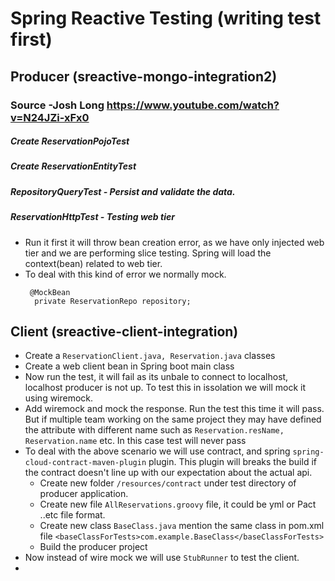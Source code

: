# Spring Reactive Testing (writing test first)

## Producer (sreactive-mongo-integration2)
### Source -Josh Long https://www.youtube.com/watch?v=N24JZi-xFx0
##### Create ReservationPojoTest
##### Create ReservationEntityTest 
##### RepositoryQueryTest - Persist and validate the data.
##### ReservationHttpTest - Testing web tier
- Run it first it will throw bean creation error, as we have only injected web tier and we are performing slice testing. Spring will load the context(bean) related to web tier.
- To deal with this kind of error we normally mock.
  ```
   @MockBean
    private ReservationRepo repository;
  ```
  
## Client (sreactive-client-integration)
- Create a ```ReservationClient.java, Reservation.java``` classes
- Create a web client bean in Spring boot main class
- Now run the test, it will fail as its unbale to connect to localhost, localhost producer is not up. To test this in issolation we will mock it using wiremock.
- Add wiremock and mock the response. Run the test this time it will pass. But if multiple team working on the same project they may have defined the attribute with different name such as ```Reservation.resName, Reservation.name``` etc. In this case test will never pass
- To deal with the above scenario we will use contract, and spring ```spring-cloud-contract-maven-plugin``` plugin. This plugin will breaks the build if the contract doesn't line up with our expectation about the actual api.
  - Create new folder ```/resources/contract``` under test directory of producer application.
  - Create new file ```AllReservations.groovy``` file, it could be yml or Pact  ..etc file format.
  - Create new class ```BaseClass.java``` mention the same class in pom.xml file ```<baseClassForTests>com.example.BaseClass</baseClassForTests>```
  - Build the producer project
- Now instead of wire mock we will use ```StubRunner``` to test the client.
- 

